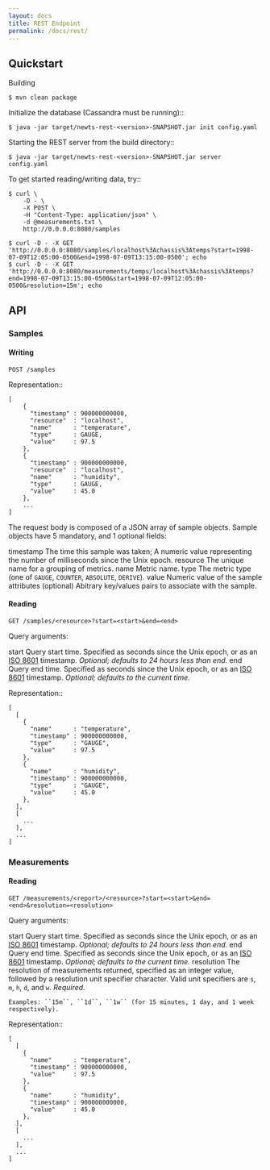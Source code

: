 ```yaml
---
layout: docs
title: REST Endpoint
permalink: /docs/rest/
---
```


Quickstart
----------
Building

    $ mvn clean package

Initialize the database (Cassandra must be running)::

    $ java -jar target/newts-rest-<version>-SNAPSHOT.jar init config.yaml

Starting the REST server from the build directory::

    $ java -jar target/newts-rest-<version>-SNAPSHOT.jar server config.yaml

To get started reading/writing data, try::

    $ curl \
        -D - \
        -X POST \
        -H "Content-Type: application/json" \
        -d @measurements.txt \
        http://0.0.0.0:8080/samples

    $ curl -D - -X GET 'http://0.0.0.0:8080/samples/localhost%3Achassis%3Atemps?start=1998-07-09T12:05:00-0500&end=1998-07-09T13:15:00-0500'; echo
    $ curl -D - -X GET 'http://0.0.0.0:8080/measurements/temps/localhost%3Achassis%3Atemps?end=1998-07-09T13:15:00-0500&start=1998-07-09T12:05:00-0500&resolution=15m'; echo


API
---

### Samples

#### Writing

    POST /samples

Representation::

    [
        {
          "timestamp" : 900000000000,
          "resource"  : "localhost",
          "name"      : "temperature",
          "type"      : GAUGE,
          "value"     : 97.5
        },
        {
          "timestamp" : 900000000000,
          "resource"  : "localhost",
          "name"      : "humidity",
          "type"      : GAUGE,
          "value"     : 45.0
        },
        ...
    ]

The request body is composed of a JSON array of sample objects.  Sample objects have 5 mandatory, and 1 optional fields:

  timestamp
    The time this sample was taken; A numeric value representing the number
    of milliseconds since the Unix epoch.
  resource
    The unique name for a grouping of metrics.
  name
    Metric name.
  type
    The metric type (one of ``GAUGE``, ``COUNTER``, ``ABSOLUTE``, ``DERIVE``).
  value
    Numeric value of the sample
  attributes (optional)
    Abitrary key/values pairs to associate with the sample.


#### Reading

    GET /samples/<resource>?start=<start>&end=<end>

Query arguments:

  start
    Query start time.  Specified as seconds since the Unix epoch, or as an
    [ISO 8601] timestamp.  *Optional; defaults to 24 hours less than end.*
  end
    Query end time.  Specified as seconds since the Unix epoch, or as an
    [ISO 8601] timestamp.  *Optional; defaults to the current time.*

Representation::

    [
      [
        {
          "name"      : "temperature",
          "timestamp" : 900000000000,
          "type"      : "GAUGE",
          "value"     : 97.5
        },
        {
          "name"      : "humidity",
          "timestamp" : 900000000000,
          "type"      : "GAUGE",
          "value"     : 45.0
        },
      ],
      [
        ...
      ],
      ...
    ]


### Measurements

#### Reading

    GET /measurements/<report>/<resource>?start=<start>&end=<end>&resolution=<resolution>

Query arguments:

  start
    Query start time.  Specified as seconds since the Unix epoch, or as an
    [ISO 8601] timestamp.  *Optional; defaults to 24 hours less than end.*
  end
    Query end time.  Specified as seconds since the Unix epoch, or as an
    [ISO 8601] timestamp.  *Optional; defaults to the current time.*
  resolution
    The resolution of measurements returned, specified as an integer value,
    followed by a resolution unit specifier character.  Valid unit specifiers
    are ``s``, ``m``, ``h``, ``d``, and ``w``.  *Required*.

    Examples: ``15m``, ``1d``, ``1w`` (for 15 minutes, 1 day, and 1 week
    respectively).

Representation::

    [
      [
        {
          "name"      : "temperature",
          "timestamp" : 900000000000,
          "value"     : 97.5
        },
        {
          "name"      : "humidity",
          "timestamp" : 900000000000,
          "value"     : 45.0
        },
      ],
      [
        ...
      ],
      ...
    ]


[ISO 8601]: http://en.wikipedia.org/wiki/Iso8601
